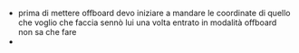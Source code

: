 - prima di mettere offboard devo iniziare a mandare le coordinate di quello che voglio che faccia sennò lui una volta entrato in modalità offboard non sa che fare
- 